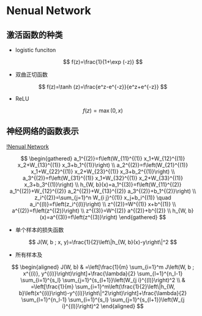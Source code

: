 # Nenual Network

## 激活函数的种类

- logistic funciton

$$
f(z)=\frac{1}{1+\exp (-z)}
$$

- 双曲正切函数

$$
f(z)=\tanh (z)=\frac{e^z-e^{-z}}{e^z+e^{-z}}
$$

- ReLU

$$
f(z)=\max (0, x)
$$


## 神经网络的函数表示

[!Nenual Network](./nn.png)

$$
\begin{gathered}
a_1^{(2)}=f\left(W_{11}^{(1)} x_1+W_{12}^{(1)} x_2+W_{13}^{(1)} x_3+b_1^{(1)}\right) \\
a_2^{(2)}=f\left(W_{21}^{(1)} x_1+W_{22}^{(1)} x_2+W_{23}^{(1)} x_3+b_2^{(1)}\right) \\
a_3^{(2)}=f\left(W_{31}^{(1)} x_1+W_{32}^{(1)} x_2+W_{33}^{(1)} x_3+b_3^{(1)}\right) \\
h_{W, b}(x)=a_1^{(3)}=f\left(W_{11}^{(2)} a_1^{(2)}+W_{12}^{(2)} a_2^{(2)}+W_{13}^{(2)} a_3^{(2)}+b_1^{(2)}\right) \\
z_i^{(2)}=\sum_{j=1}^n W_{i j}^{(1)} x_j+b_i^{(1)} \quad a_i^{(l)}=f\left(z_i^{(l)}\right) \\
z^{(2)}=W^{(1)} x+b^{(1)} \\
a^{(2)}=f\left(z^{(2)}\right) \\
z^{(3)}=W^{(2)} a^{(2)}+b^{(2)} \\
h_{W, b}(x)=a^{(3)}=f\left(z^{(3)}\right)
\end{gathered}
$$

- 单个样本的损失函数

$$
J(W, b ; x, y)=\frac{1}{2}\left\|h_{W, b}(x)-y\right\|^2
$$

- 所有样本及

$$
\begin{aligned}
J(W, b) & =\left[\frac{1}{m} \sum_{i=1}^m J\left(W, b ; x^{(i)}, y^{(i)}\right)\right]+\frac{\lambda}{2} \sum_{l=1}^{n_l-1} \sum_{i=1}^{s_l} \sum_{j=1}^{s_{l+1}}\left(W_{j i}^{(l)}\right)^2 \\
& =\left[\frac{1}{m} \sum_{i=1}^m\left(\frac{1}{2}\left\|h_{W, b}\left(x^{(i)}\right)-y^{(i)}\right\|^2\right)\right]+\frac{\lambda}{2} \sum_{l=1}^{n_l-1} \sum_{i=1}^{s_l} \sum_{j=1}^{s_{l+1}}\left(W_{j i}^{(l)}\right)^2
\end{aligned}
$$